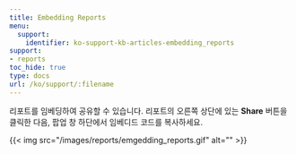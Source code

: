 ```yaml
---
title: Embedding Reports
menu:
  support:
    identifier: ko-support-kb-articles-embedding_reports
support:
- reports
toc_hide: true
type: docs
url: /ko/support/:filename
---
```


리포트를 임베딩하여 공유할 수 있습니다. 리포트의 오른쪽 상단에 있는 **Share** 버튼을 클릭한 다음, 팝업 창 하단에서 임베디드 코드를 복사하세요.

{{< img src="/images/reports/emgedding_reports.gif" alt="" >}}
